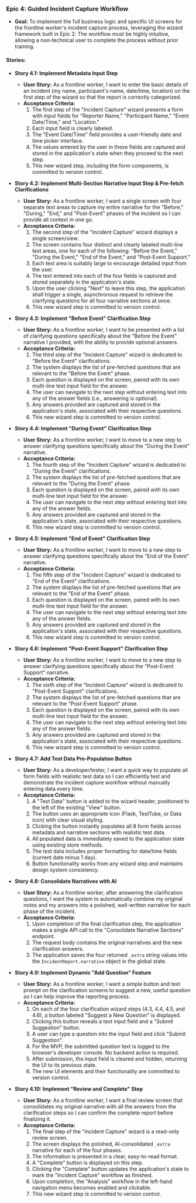 ### Epic 4: Guided Incident Capture Workflow

- **Goal:** To implement the full business logic and specific UI screens for the frontline worker's incident capture process, leveraging the wizard framework built in Epic 2. The workflow must be highly intuitive, allowing a non-technical user to complete the process without prior training.

#### Stories:

- **Story 4.1: Implement Metadata Input Step**

  - **User Story:** As a frontline worker, I want to enter the basic details of an incident (my name, participant's name, date/time, location) on the first step of the wizard so that the report is correctly categorized.
  - **Acceptance Criteria:**
    1.  The first step of the "Incident Capture" wizard presents a form with input fields for "Reporter Name," "Participant Name," "Event Date/Time," and "Location."
    2.  Each input field is clearly labeled.
    3.  The "Event Date/Time" field provides a user-friendly date and time picker interface.
    4.  The values entered by the user in these fields are captured and stored in the application's state when they proceed to the next step.
    5.  This new wizard step, including the form components, is committed to version control.

- **Story 4.2: Implement Multi-Section Narrative Input Step & Pre-fetch Clarifications**

  - **User Story:** As a frontline worker, I want a single screen with four separate text areas to capture my entire narrative for the "Before," "During," "End," and "Post-Event" phases of the incident so I can provide all context in one go.
  - **Acceptance Criteria:**
    1.  The second step of the "Incident Capture" wizard displays a single screen/view.
    2.  The screen contains four distinct and clearly labeled multi-line text areas, one for each of the following: "Before the Event," "During the Event," "End of the Event," and "Post-Event Support."
    3.  Each text area is suitably large to encourage detailed input from the user.
    4.  The text entered into each of the four fields is captured and stored separately in the application's state.
    5.  Upon the user clicking "Next" to leave this step, the application shall trigger a single, asynchronous request to retrieve the clarifying questions for all four narrative sections at once.
    6.  This new wizard step is committed to version control.

- **Story 4.3: Implement "Before Event" Clarification Step**

  - **User Story:** As a frontline worker, I want to be presented with a list of clarifying questions specifically about the "Before the Event" narrative I provided, with the ability to provide optional answers.
  - **Acceptance Criteria:**
    1.  The third step of the "Incident Capture" wizard is dedicated to "Before the Event" clarifications.
    2.  The system displays the list of pre-fetched questions that are relevant to the "Before the Event" phase.
    3.  Each question is displayed on the screen, paired with its own multi-line text input field for the answer.
    4.  The user can navigate to the next step without entering text into any of the answer fields (i.e., answering is optional).
    5.  Any answers provided are captured and stored in the application's state, associated with their respective questions.
    6.  This new wizard step is committed to version control.

- **Story 4.4: Implement "During Event" Clarification Step**

  - **User Story:** As a frontline worker, I want to move to a new step to answer clarifying questions specifically about the "During the Event" narrative.
  - **Acceptance Criteria:**
    1.  The fourth step of the "Incident Capture" wizard is dedicated to "During the Event" clarifications.
    2.  The system displays the list of pre-fetched questions that are relevant to the "During the Event" phase.
    3.  Each question is displayed on the screen, paired with its own multi-line text input field for the answer.
    4.  The user can navigate to the next step without entering text into any of the answer fields.
    5.  Any answers provided are captured and stored in the application's state, associated with their respective questions.
    6.  This new wizard step is committed to version control.

- **Story 4.5: Implement "End of Event" Clarification Step**

  - **User Story:** As a frontline worker, I want to move to a new step to answer clarifying questions specifically about the "End of the Event" narrative.
  - **Acceptance Criteria:**
    1.  The fifth step of the "Incident Capture" wizard is dedicated to "End of the Event" clarifications.
    2.  The system displays the list of pre-fetched questions that are relevant to the "End of the Event" phase.
    3.  Each question is displayed on the screen, paired with its own multi-line text input field for the answer.
    4.  The user can navigate to the next step without entering text into any of the answer fields.
    5.  Any answers provided are captured and stored in the application's state, associated with their respective questions.
    6.  This new wizard step is committed to version control.

- **Story 4.6: Implement "Post-Event Support" Clarification Step**

  - **User Story:** As a frontline worker, I want to move to a new step to answer clarifying questions specifically about the "Post-Event Support" narrative.
  - **Acceptance Criteria:**
    1.  The sixth step of the "Incident Capture" wizard is dedicated to "Post-Event Support" clarifications.
    2.  The system displays the list of pre-fetched questions that are relevant to the "Post-Event Support" phase.
    3.  Each question is displayed on the screen, paired with its own multi-line text input field for the answer.
    4.  The user can navigate to the next step without entering text into any of the answer fields.
    5.  Any answers provided are captured and stored in the application's state, associated with their respective questions.
    6.  This new wizard step is committed to version control.

- **Story 4.7: Add Test Data Pre-Population Button**

  - **User Story:** As a developer/tester, I want a quick way to populate all form fields with realistic test data so I can efficiently test and demonstrate the incident capture workflow without manually entering data every time.
  - **Acceptance Criteria:**
    1.  A "Test Data" button is added to the wizard header, positioned to the left of the existing "View" button.
    2.  The button uses an appropriate icon (Flask, TestTube, or Data icon) with clear visual styling.
    3.  Clicking the button instantly populates all 8 form fields across metadata and narrative sections with realistic test data.
    4.  All populated data is immediately saved to the application state using existing store methods.
    5.  The test data includes proper formatting for date/time fields (current date minus 1 day).
    6.  Button functionality works from any wizard step and maintains design system consistency.

- **Story 4.8: Consolidate Narratives with AI**

  - **User Story:** As a frontline worker, after answering the clarification questions, I want the system to automatically combine my original notes and my answers into a polished, well-written narrative for each phase of the incident.
  - **Acceptance Criteria:**
    1.  Upon completion of the final clarification step, the application makes a single API call to the "Consolidate Narrative Sections" endpoint.
    2.  The request body contains the original narratives and the new clarification answers.
    3.  The application saves the four returned `_extra` string values into the `IncidentReport.narrative` object in the global state.

- **Story 4.9: Implement Dynamic "Add Question" Feature**

  - **User Story:** As a frontline worker, I want a simple button and text prompt on the clarification screens to suggest a new, useful question so I can help improve the reporting process.
  - **Acceptance Criteria:**
    1.  On each of the four clarification wizard steps (4.3, 4.4, 4.5, and 4.6), a button labeled "Suggest a New Question" is displayed.
    2.  Clicking this button reveals a text input field and a "Submit Suggestion" button.
    3.  A user can type a question into the input field and click "Submit Suggestion".
    4.  For the MVP, the submitted question text is logged to the browser's developer console. No backend action is required.
    5.  After submission, the input field is cleared and hidden, returning the UI to its previous state.
    6.  The new UI elements and their functionality are committed to version control.

- **Story 4.10: Implement "Review and Complete" Step**
  - **User Story:** As a frontline worker, I want a final review screen that consolidates my original narrative with all the answers from the clarification steps so I can confirm the complete report before finalizing it.
  - **Acceptance Criteria:**
    1.  The final step of the "Incident Capture" wizard is a read-only review screen.
    2.  The screen displays the polished, AI-consolidated `_extra` narrative for each of the four phases.
    3.  The information is presented in a clear, easy-to-read format.
    4.  A "Complete" button is displayed on this step.
    5.  Clicking the "Complete" button updates the application's state to mark the "Incident Capture" workflow as finished.
    6.  Upon completion, the "Analysis" workflow in the left-hand navigation menu becomes enabled and clickable.
    7.  This new wizard step is committed to version control.
